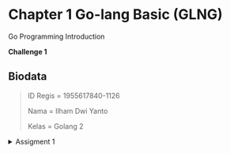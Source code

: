 # Chapter 1 Go-lang Basic (GLNG)
Go Programming Introduction

**Challenge 1**

## Biodata
> ID Regis = 1955617840-1126
> 
> Nama = Ilham Dwi Yanto
> 
> Kelas = Golang 2

<details><summary>Assigment 1</summary>
<p>

```ruby
   package main

import "fmt"

func main() {
	var (
		i                    = 21
		j            bool    = true
		base16               = 15
		unicodeRusia         = 'Я'
		k            float64 = 123.456
	)
	// menampilkan nilai i
	fmt.Printf("%v\n", i)

	// menampilkan tipe data dari variabel i
	fmt.Printf("%T\n", i)

	// menampilkan tanda %
	fmt.Println("%")

	// menampilkan nilai boolean j : true
	fmt.Println(j)

	// menampilkan nilai base 2 dari i : 10101
	fmt.Printf("%b\n", i)

	// menampilkan nilai base 10 dari i : 21
	fmt.Println(i)

	// menampilkan nilai base 8 dari i : 25
	fmt.Printf("%o\n", i)

	// menampilkan nilai base 16 : f
	fmt.Printf("%x\n", base16)

	// menampilkan nilai base 16 : F
	fmt.Printf("%X\n", base16)

	// menampilkan unicode karakter Я : U+042F
	fmt.Printf("U+%04X\n", unicodeRusia)

	// menampilkan nilai variabel k float64 = 123.456
	fmt.Println(k)

	// menampilkan float : 123.456000
	fmt.Printf("%.6f\n", k)

	// menampilkan float scientific : 1.234560E+02
	fmt.Printf("%.6E\n", k)
}

```

</p>
</details>
